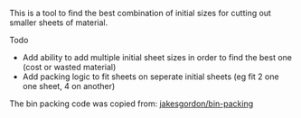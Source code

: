 This is a tool to find the best combination of initial sizes for cutting out smaller sheets of material.


Todo
- Add ability to add multiple initial sheet sizes in order to find the best one (cost or wasted material)
- Add packing logic to fit sheets on seperate initial sheets (eg fit 2 one one sheet, 4 on another)



The bin packing code was copied from: [jakesgordon/bin-packing](https://github.com/jakesgordon/bin-packing)
